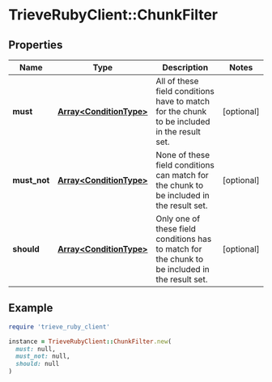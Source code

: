 # TrieveRubyClient::ChunkFilter

## Properties

| Name | Type | Description | Notes |
| ---- | ---- | ----------- | ----- |
| **must** | [**Array&lt;ConditionType&gt;**](ConditionType.md) | All of these field conditions have to match for the chunk to be included in the result set. | [optional] |
| **must_not** | [**Array&lt;ConditionType&gt;**](ConditionType.md) | None of these field conditions can match for the chunk to be included in the result set. | [optional] |
| **should** | [**Array&lt;ConditionType&gt;**](ConditionType.md) | Only one of these field conditions has to match for the chunk to be included in the result set. | [optional] |

## Example

```ruby
require 'trieve_ruby_client'

instance = TrieveRubyClient::ChunkFilter.new(
  must: null,
  must_not: null,
  should: null
)
```


